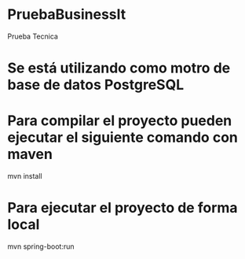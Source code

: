 # PruebaBusinessIt
Prueba Tecnica

# Se está utilizando como motro de base de datos PostgreSQL

# Para compilar el proyecto pueden ejecutar el siguiente comando con maven
  mvn install
  
# Para ejecutar el proyecto de forma local
  mvn spring-boot:run
  
